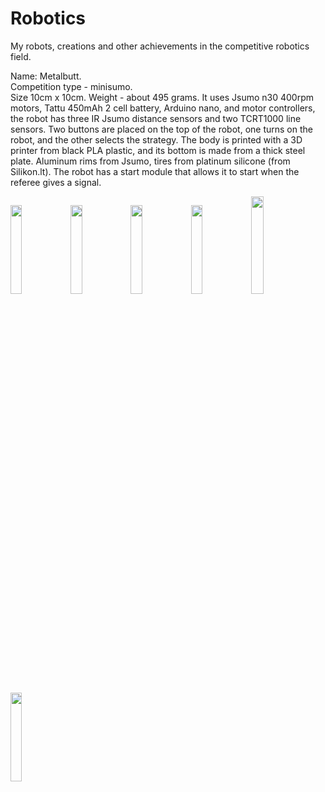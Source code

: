 # Robotics
My robots, creations and other achievements in the competitive robotics field.

Name: Metalbutt.  
Competition type - minisumo.  
Size 10cm x 10cm. Weight - about 495 grams. It uses Jsumo n30 400rpm motors, Tattu 450mAh 2 cell battery, Arduino nano, and motor controllers, the robot has three IR Jsumo distance sensors and two TCRT1000 line sensors. Two buttons are placed on the top of the robot, one turns on the robot, and the other selects the strategy. The body is printed with a 3D printer from black PLA plastic, and its bottom is made from a thick steel plate. Aluminum rims from Jsumo, tires from platinum silicone (from Silikon.lt). The robot has a start module that allows it to start when the referee gives a signal.

<img src="https://user-images.githubusercontent.com/115423590/198258835-3f6492ba-dc0f-4125-b0e8-273955ebe7e8.jpg" width=19.09%><img src="https://user-images.githubusercontent.com/115423590/198258843-7ee83e5b-babc-4d6e-81f1-2b75638bd82d.jpg" width=19.09%><img src="https://user-images.githubusercontent.com/115423590/198258864-49e90cdb-aa28-4887-9464-9c97239de16a.jpg" width=19.09%><img src="https://user-images.githubusercontent.com/115423590/198258884-15c56021-914a-4d5a-9a23-a9c525f0d2e4.jpg" width=19.09%><img src="https://user-images.githubusercontent.com/115423590/198258911-99ea0a13-8e5f-4184-8b23-a4d719cf5870.jpg" width=20%>




<img src="https://user-images.githubusercontent.com/115423590/198258835-3f6492ba-dc0f-4125-b0e8-273955ebe7e8.jpg" width=19.09%>
